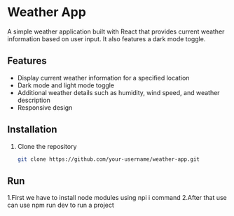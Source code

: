 # Weather App

A simple weather application built with React that provides current weather information based on user input. It also features a dark mode toggle.

## Features

- Display current weather information for a specified location
- Dark mode and light mode toggle
- Additional weather details such as humidity, wind speed, and weather description
- Responsive design

## Installation

1. Clone the repository
   ```bash
   git clone https://github.com/your-username/weather-app.git
## Run
1.First we have to install node modules using npi i command
2.After that use can use npm run dev to run a project
   
